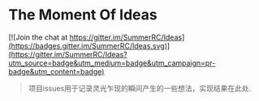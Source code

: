 # The Moment Of Ideas

[![Join the chat at https://gitter.im/SummerRC/Ideas](https://badges.gitter.im/SummerRC/Ideas.svg)](https://gitter.im/SummerRC/Ideas?utm_source=badge&utm_medium=badge&utm_campaign=pr-badge&utm_content=badge)
> 项目issues用于记录灵光乍现的瞬间产生的一些想法，实现结果在此处.